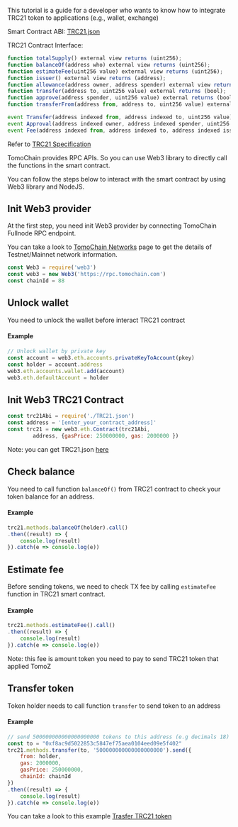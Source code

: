 This tutorial is a guide for a developer who wants to know how to integrate TRC21 token to applications (e.g., wallet, exchange)

Smart Contract ABI: [TRC21.json](https://raw.githubusercontent.com/tomochain/trc21/master/TRC21.json)

TRC21 Contract Interface:
```javascript
function totalSupply() external view returns (uint256);
function balanceOf(address who) external view returns (uint256);
function estimateFee(uint256 value) external view returns (uint256);
function issuer() external view returns (address);
function allowance(address owner, address spender) external view returns (uint256);
function transfer(address to, uint256 value) external returns (bool);
function approve(address spender, uint256 value) external returns (bool);
function transferFrom(address from, address to, uint256 value) external returns (bool);

event Transfer(address indexed from, address indexed to, uint256 value);
event Approval(address indexed owner, address indexed spender, uint256 value);
event Fee(address indexed from, address indexed to, address indexed issuer, uint256 value);
```
Refer to [TRC21 Specification](https://docs.tomochain.com/wp-and-research/specs/trc21_standard/)

TomoChain provides RPC APIs. So you can use Web3 library to directly call the functions in the smart contract.

You can follow the steps below to interact with the smart contract by using Web3 library and NodeJS.

## Init Web3 provider
At the first step, you need init Web3 provider by connecting TomoChain Fullnode RPC endpoint.

You can take a look to [TomoChain Networks](https://docs.tomochain.com/general/networks/) page to get the details of Testnet/Mainnet network information.

```javascript
const Web3 = require('web3')
const web3 = new Web3('https://rpc.tomochain.com')
const chainId = 88
```

## Unlock wallet
You need to unlock the wallet before interact TRC21 contract
#### Example
```javascript
// Unlock wallet by private key
const account = web3.eth.accounts.privateKeyToAccount(pkey)
const holder = account.address
web3.eth.accounts.wallet.add(account)
web3.eth.defaultAccount = holder
```

## Init Web3 TRC21 Contract

```javascript
const trc21Abi = require('./TRC21.json')
const address = '[enter_your_contract_address]'
const trc21 = new web3.eth.Contract(trc21Abi,
        address, {gasPrice: 250000000, gas: 2000000 })
```

Note: you can get TRC21.json [here](https://raw.githubusercontent.com/tomochain/trc21/master/TRC21.json)

## Check balance
You need to call function `balanceOf()` from TRC21 contract to check your token balance for an address.

#### Example
```javascript
trc21.methods.balanceOf(holder).call()
.then((result) => {
    console.log(result)
}).catch(e => console.log(e))
```

## Estimate fee
Before sending tokens, we need to check TX fee by calling `estimateFee` function in TRC21 smart contract.

#### Example
```javascript
trc21.methods.estimateFee().call()
.then((result) => {
    console.log(result)
}).catch(e => console.log(e))
```

Note: this fee is amount token you need to pay to send TRC21 token that applied TomoZ

## Transfer token
Token holder needs to call function `transfer` to send token to an address

#### Example
```javascript
// send 500000000000000000000 tokens to this address (e.g decimals 18)
const to = "0xf8ac9d5022853c5847ef75aea0104eed09e5f402"
trc21.methods.transfer(to, '500000000000000000000').send({
    from: holder,
    gas: 2000000,
    gasPrice: 250000000,
    chainId: chainId
})
.then((result) => {
    console.log(result)
}).catch(e => console.log(e))
```

You can take a look to this example [Trasfer TRC21 token](https://gist.github.com/thanhson1085/03e983e933dc9cbf7a3d5c88ef503b18)
